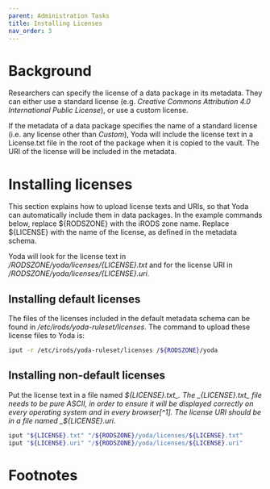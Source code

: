 ```yaml
---
parent: Administration Tasks
title: Installing Licenses
nav_order: 3
---
```


# Background

Researchers can specify the license of a data package in its metadata. They can either use a standard
license (e.g. _Creative Commons Attribution 4.0 International Public License_), or use a custom license.

If the metadata of a data package specifies the name of a standard license (i.e. any license other than _Custom_), Yoda will include
the license text in a License.txt file in the root of the package when it is copied to the vault. The URI of the license
will be included in the metadata.

# Installing licenses

This section explains how to upload license texts and URIs, so that Yoda can automatically include them in data
packages.  In the example commands below, replace ${RODSZONE} with the iRODS zone name. Replace ${LICENSE} with
the name of the license, as defined in the metadata schema.

Yoda will look for the license text in _/${RODSZONE}/yoda/licenses/${LICENSE}.txt_ and for the license URI in
_/${RODSZONE}/yoda/licenses/${LICENSE}.uri_.

## Installing default licenses

The files of the licenses included in the default metadata schema can be found in _/etc/irods/yoda-ruleset/licenses_. The command to upload these license
files to Yoda is:

```bash
iput -r /etc/irods/yoda-ruleset/licenses /${RODSZONE}/yoda
```

## Installing non-default licenses

Put the license text in a file named _${LICENSE}.txt_. The _{LICENSE}.txt_ file needs to be pure ASCII, in order to
ensure it will be displayed correctly on every operating system and in every browser[^1]. The license URI should be
in a file named _${LICENSE}.uri_.

```bash
iput "${LICENSE}.txt" "/${RODSZONE}/yoda/licenses/${LICENSE}.txt"
iput "${LICENSE}.uri" "/${RODSZONE}/yoda/licenses/${LICENSE}.uri"
```

# Footnotes

[^1]: UTF-8 is not an option, because browsers will display a .txt file with the windows-1252 encoding. The ANSI subset of the windows-1252 encoding is not an option, because Mac and linux will not correctly detect ANSI in a .txt file if opened from the web disk.
